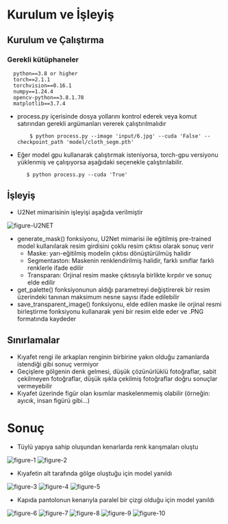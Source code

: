 #  Kurulum ve İşleyiş

## Kurulum ve Çalıştırma

### Gerekli kütüphaneler

      python==3.8 or higher
      torch==2.1.1
      torchvision==0.16.1
      numpy==1.24.4
      opencv-python==3.8.1.78
      matplotlib==3.7.4


* process.py içerisinde dosya yollarını kontrol ederek veya komut satırından gerekli argümanları vererek çalıştırılmalıdır

          $ python process.py --image 'input/6.jpg' --cuda 'False' --checkpoint_path 'model/cloth_segm.pth'

*  Eğer model gpu kullanarak çalıştırmak isteniyorsa, torch-gpu versiyonu yüklenmiş ve çalışıyorsa aşağıdaki seçenekle çalıştırılabilir.

          $ python process.py --cuda 'True'


## İşleyiş

* U2Net mimarisinin işleyişi aşağıda verilmiştir

![figure-U2NET](results/U2NETPR.png)


* generate_mask() fonksiyonu, U2Net mimarisi ile eğitilmiş pre-trained model kullanılarak resim girdisini çoklu resim çıktısı olarak sonuç verir
    * Maske: yarı-eğitilmiş modelin çıktısı dönüştürülmüş halidir
    * Segmentaston: Maskenin renklendirilmiş halidir, farklı sınıflar farklı renklerle ifade edilir
    * Transparan: Orjinal resim maske çıktısıyla birlikte kırpılır ve sonuç elde edilir
* get_palette() fonksiyonunun aldığı parametreyi değiştirerek bir resim üzerindeki tanınan maksimum nesne sayısı ifade edilebilir
* save_transparent_image() fonksiyonu, elde edilen maske ile orjinal resmi birleştirme fonksiyonu kullanarak yeni bir resim elde eder ve .PNG formatında kaydeder

## Sınırlamalar

* Kıyafet rengi ile arkaplan renginin birbirine yakın olduğu zamanlarda istendiği gibi sonuç vermiyor
* Geçişlere gölgenin denk gelmesi, düşük çözünürlüklü fotoğraflar, sabit çekilmeyen fotoğraflar, düşük ışıkla çekilmiş fotoğraflar doğru sonuçlar vermeyebilir
* Kıyafet üzerinde figür olan kısımlar maskelenmemiş olabilir (örneğin: ayıcık, insan figürü gibi...)

# Sonuç

* Tüylü yapıya sahip oluşundan kenarlarda renk karışmaları oluştu
  
![figure-1](results/Figure_1.png) 
![figure-2](results/Figure_2.png) 

* Kıyafetin alt tarafında gölge oluştuğu için model yanıldı
  
![figure-3](results/Figure_3.png)
![figure-4](results/Figure_4.png)
![figure-5](results/Figure_5.png)

* Kapıda pantolonun kenarıyla paralel bir çizgi olduğu için model yanıldı
  
![figure-6](results/Figure_6.png)
![figure-7](results/Figure_7.png)
![figure-8](results/Figure_8.png)
![figure-9](results/Figure_9.png)
![figure-10](results/Figure_10.png)





